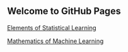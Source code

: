 ## Welcome to GitHub Pages

[Elements of Statistical Learning](elements-statistical-learning)

[Mathematics of Machine Learning](mathematics-machine-learning)
